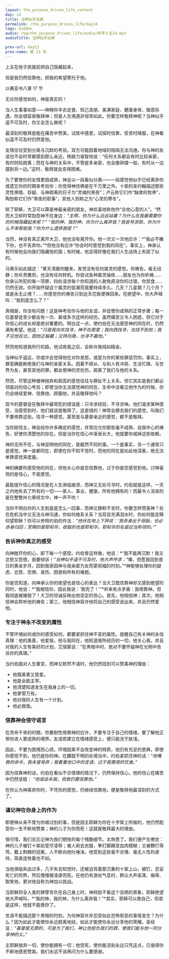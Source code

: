 ```yaml
---
layout: the_purpose_driven_life_content
day: 14
title: 当神似乎远离
permalink: /the_purpose_driven_life/day14
tags: hidden
audio: /wg/the_purpose_driven_life/audio/标竿人生14.mp3
audioTitle: 当神似乎远离

prev-url: day13
prev-name: 第 13 天
---
```


<div class="center script">
<p>上主在他子民面前把自己隐藏起来，</p>
<p>但是我仍然信靠他，把我的希望寄托于他。</p>
<p class="sp-verse">以赛亚书八章 17 节</p>
</div>


<p class="first">无论你感觉如何，神是真实的！</p>

当人生事事如意——神赐你丰衣足食、知己良朋、美满家庭、健康身体、愜意际遇，你会很容易敬拜神；但是人生境遇非恒常如此。你要怎样敬拜神呢？当神似乎遥不可及时，你又会怎么做呢？

最深刻的敬拜是能在痛苦中赞美，试炼中感恩，试探时信靠，受苦时降服，在神看似遥不可及时仍然爱他。

友情往往受到分离与沉默的考验。双方可能因着地域的阻隔无法沟通，你与神的友谊也不会时常都感到那么亲近。杨腓力睿智地说：“任何关系都会有时比较亲密，有时则较疏离；而在与神的关系中，不管是多亲密，也会像钟摆一般，有时从一边摆到另一边。”这时，敬拜就会变得困难。

为了要使你的友情更趋成熟，神会以一段看似分离——一段感觉他似乎已经离弃你或遗忘你的时期来考验你；你觉得神仿佛是在千万里之外。十架的圣约翰描述那些灵性黑暗、存疑、与神疏离的日子为“灵魂的黑夜”；卢云称它们作“缺席的牧养”，陶恕称它们作“黑夜的职事”，其他人则称之为“心灵的寒冬”。

除了耶稣，大卫可以算是神最亲密的朋友，神欢喜地称他作“合他心意的人”。“然而大卫却时常抱怨神不在身边：*“主啊，你为什么远远站着？为什么在我最需要你的时候隐藏起來呢？”* *“我的神，我的神，你为什么离弃我？我哀号求助，你为什么不来帮助我？你为什么遗弃我呢？”*

当然，神没有真正离开大卫，他也没有离开你。他一次又一次地应许：*“我必不撇下你，也不丢弃你。”*但他没有应许“你会时时感觉到我的同在”。事实上，神承认有时候他会向我们隐藏他的面；有时候，他显得好像在我们人生战场上失踪了似的。

马弗乐如此描述：“某天清晨你醒来，发觉没有任何属灵的感觉。你祷告，毫无动静；你斥责撒但，也没有任何转机。你尝试各种属灵操练……朋友也为你祈祷……你承认所犯的每一项罪，四处请求每个你知道的人赦免原谅你的过错，你禁食……仍然无效。你开始怀疑这个属灵的低潮究竟要持续多久。几天？几星期？几个月？或是永无止境？……你感觉你的祷告只到达天花板便弹回来。在绝望中，你大声喊叫：“我到底怎么了？”

真相是，你没有问题！这是神考验你与他的友谊，并促使你成熟的正常步骤；每一位基督徒至少都会有一次、甚或多次这样的经历。虽然痛苦又令人困惑，但它对于你信心的成长却是绝对重要的。明白这一点，使约伯在无法感受神的同在时，仍然满有希望。他说：*“只是我向东找寻，神不在那里；我向西找寻，也找不到他；我不见他在北，因他正躲藏；又转向南，也寻不着他。”*

然而他知道我所行的路，他试炼我之后，会称许我纯如精金。

当神似乎遥远，你或许会觉得他在对你发怒，或是为你的某些罪惩罚你。事实上，罪恶确能断绝我们与神的亲密关系。因着不顺从、与别人有冲突、生活忙碌、与世界为友，甚至其他的罪，都会使神的灵忧伤，疏离了我们与他的关系。

然而，尽管这种被神抛弃和疏高的感觉往往与罪扯不上关系，但它其实是我们都必领面对的信心考验；即使当你无法感觉神的同在，生命中没看见他作为的时候，你仍会继续爱神、信靠他、顾服他，并且敬拜他吗？

现今的基督徒在敬拜中最常犯的错误是：只寻求经验，不寻求神。他们渴求某种感受，当感受到时，他们就说是敬拜了。这是错的！神常会挪去我们的感觉，叫我们不要倚靠这些。找寻一种感觉，甚至是与基督亲近的感觉，都不是敬拜。

当你刚信主，神会给你许多确定的感觉，并常应允你那些毫不成熟、自我中心的祷告，好使你清楚他的存在。但是当你在信心中渐渐长大，他就要你戒掉这些依赖。

神的无所不在，与神显明他的同在，是截然不同的事。一个是事实，另一个通常只是感觉。神一直都同在，即使在你不知不觉时。而他的同在是如此地深奥，绝无法单靠感觉来度量。

神的确要你感受他的同在，但他关心你是否信靠他，过于你是否感觉到他。讨神喜悦的是信心，不是感觉。

最能提升信心的情况是在人生濒临崩溃，而神又无处可寻时。约伯就是这样，一天之内他失去了所有的一切——家人、事业、健康，所有他拥有的！而最令人沮丧的是在整整卅七章经文中，神一声不吭！

当你不明白你的人生到底是怎么一回事，而神又静默不言时，你要怎样赞美神？处在危机当中又无法与神沟通，你如何维系关系？当双目充满泪水时，你如何能定睛仰望耶稣？你可以参照约伯的作法：*“他伏在地上下拜说：‘我赤身出于母胎，也必赤身归回；赏赐的是耶和华，收取的也是耶和华。耶和华的名是应当称领的。’”*

### 告诉神你真正的感受

向神敞开你的心，卸下每一个感受。约伯曾这样做，他说：*“我不能再沉默！我又忿怒又怨恨，我要倾诉！”*当神似乎遥不可及时，他大声呼求：*“噢，但愿我回到昔日的黄金岁月，回到我家因神与我亲密为友而蒙祝福的时刻。”*神能够处理你的疑虑、忿怒、恐惧、哀伤、困惑和所有的难题。

你是否知道，向神承认你的绝望也是信心的表达？当大卫既信靠神却又感到绝望的同时，他说：*“我相信你，因此我说：‘我完了！’”*听来有点矛盾：我倚靠神，但我彻底被摧毁了！大卫的坦诚反映出他坚定的信心。首先，他相信神；其次，他相信神会聆听他的祷告；第三，他相信神容许他将自己的感受说出来，并且仍然爱他。

### 专注于神永不改变的厲性

不管环境如何或你的感受如何，都要紧抓住神不变的属性。提醒自己有关神的永恒真理：他的美善，他爱我，他与我同在，他知道我所经历的一切，他关心我，并且对我的人生有美好的计划。艾瑞蒙说：“在黑暗中时，绝对不要怀疑神在光明中告诉你的真理。”

当约伯面对人生骤变，而神又默然不语时，他仍然找到可以赞美神的理由：

- 他既美善又慈爱。
- 他是全能主宰。
- 他清楚知道发生在我身上的一切。
- 他掌管万有。
- 他对我的人生有一个计划。
- 他必救我。

### 信靠神会信守诺言

在灵命干旱的时期，你要耐性倚靠神的应许，不要专注于自己的情绪，要了解他正带你进人更成熟的境界。友谊若建立在情绪感受上，便只能流于肤浅。

因此，不要为困境而心烦。环境因素不会改变神的特质，他仍有充足的恩典，即使你感觉不到，他仍是你的神。在朦胧不明的处境当中，约伯紧抓住神的话：*“他嘴唇的命令，我未曾背弃；我看重他口中的言语，过于我需用的饮食。”*

因为信靠神的话，约伯在看似不合情理的情况下，仍然保持信心。他的信心在痛苦中仍然坚稳： *“他或会杀我，但我仍要信靠他。”*

在你认为神离弃你时，不凭你的感觉，仍继续信靠他，便是敬拜他最深刻的方式了。

### 谨记神在你身上的作为

即使神从来不曾为你做过别的事，但是因主耶稣为你在十字架上所做的，他仍然配受你一生不断地赞美；神的儿子为你而死！这就是敬拜最大的理由。

很可惜，我们总忘记神为我们牺牲的每个残酷细节。太熟悉了，我们便产生倦怠：神的儿子被钉十架前受尽凌辱；被人剥去衣服，拳打脚踢至血肉模糊；又被鞭打辱骂，戴上荆棘的冠冕，人不断向他吐唾沫。他受到这些毫不合理、毫无人性的虐待，简直连牲畜也不如。

当他濒临失血过多，几乎失去知觉时，还被迫背着那沉重的十架上山，被钉，忍妥死亡的煎熬，然后慢慢被凌虐而死。在他仍有游丝气息时，群众大声奚落、侮辱、取笑他，更对他自称为神加以挑战。

当耶稣将全人类的罪孽背负在自己身上时，神转脸不看这个丑陋的景象，耶稣绝望地大声喊叫，*“我的神，我的神，为什么离弃我！”*其实，耶稣可以救自己，但若是这样，他就不能救你了。

言语不能描述那个黑暗的时刻，为何神容许并忍受如此恐怖邪恶的事情发生？为什么？因为如此才能使你永远脱离地狱，如此才能使你永远分享他的荣耀。圣经说：*“基督是无罪的，可是为了我们，神让他担负我们的罪，使我们能与他一同分享神的义。”*

主耶稣放弃一切，使你能拥有一切；他受死，使你能活到永远只凭这点，已值得你不断地感恩赞美。我们永远不该再问为什么要感谢。

